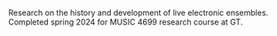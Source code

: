 Research on the history and development of live electronic ensembles. Completed spring 2024 for MUSIC 4699 research course at GT.
